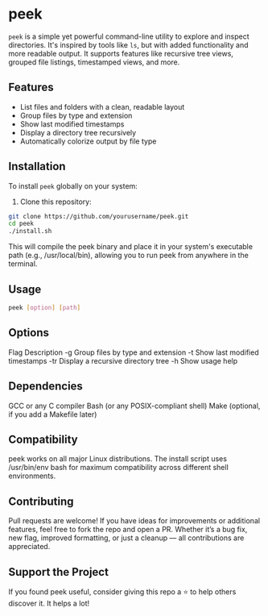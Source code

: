 # peek

`peek` is a simple yet powerful command-line utility to explore and inspect directories. It's inspired by tools like `ls`, but with added functionality and more readable output. It supports features like recursive tree views, grouped file listings, timestamped views, and more.

## Features

- List files and folders with a clean, readable layout
- Group files by type and extension
- Show last modified timestamps
- Display a directory tree recursively
- Automatically colorize output by file type

## Installation

To install `peek` globally on your system:

1. Clone this repository:

```bash
git clone https://github.com/yourusername/peek.git
cd peek
./install.sh
```
This will compile the peek binary and place it in your system's executable path (e.g., /usr/local/bin), allowing you to run peek from anywhere in the terminal.

## Usage
```bash
peek [option] [path]
```

## Options
Flag	Description
-g	Group files by type and extension
-t	Show last modified timestamps
-tr	Display a recursive directory tree
-h	Show usage help

## Dependencies
GCC or any C compiler
Bash (or any POSIX-compliant shell)
Make (optional, if you add a Makefile later)

## Compatibility
peek works on all major Linux distributions. The install script uses /usr/bin/env bash for maximum compatibility across different shell environments.

## Contributing
Pull requests are welcome! If you have ideas for improvements or additional features, feel free to fork the repo and open a PR.
Whether it’s a bug fix, new flag, improved formatting, or just a cleanup — all contributions are appreciated.

## Support the Project
If you found peek useful, consider giving this repo a ⭐️ to help others discover it. It helps a lot!
